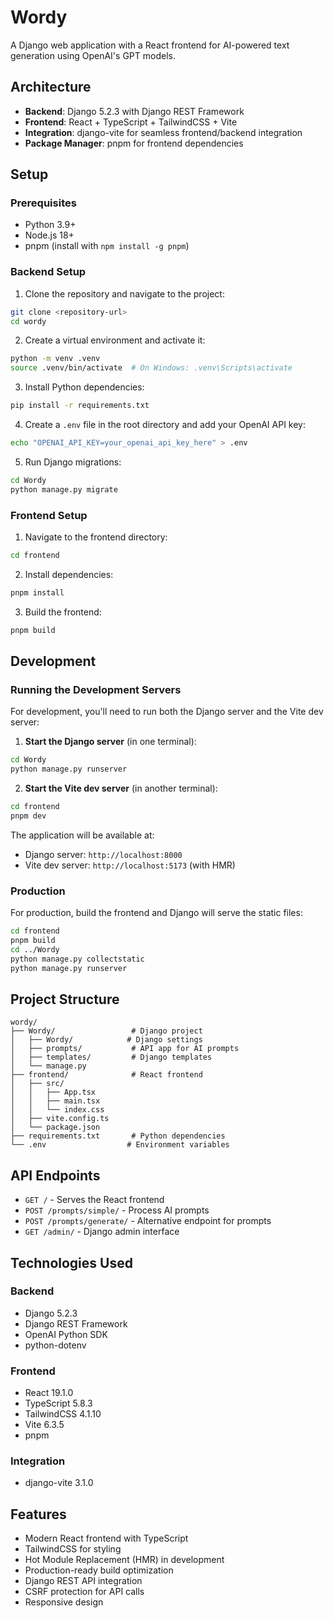 # Wordy

A Django web application with a React frontend for AI-powered text generation
using OpenAI's GPT models.

## Architecture

- **Backend**: Django 5.2.3 with Django REST Framework
- **Frontend**: React + TypeScript + TailwindCSS + Vite
- **Integration**: django-vite for seamless frontend/backend integration
- **Package Manager**: pnpm for frontend dependencies

## Setup

### Prerequisites

- Python 3.9+
- Node.js 18+
- pnpm (install with `npm install -g pnpm`)

### Backend Setup

1. Clone the repository and navigate to the project:

```bash
git clone <repository-url>
cd wordy
```

2. Create a virtual environment and activate it:

```bash
python -m venv .venv
source .venv/bin/activate  # On Windows: .venv\Scripts\activate
```

3. Install Python dependencies:

```bash
pip install -r requirements.txt
```

4. Create a `.env` file in the root directory and add your OpenAI API key:

```bash
echo "OPENAI_API_KEY=your_openai_api_key_here" > .env
```

5. Run Django migrations:

```bash
cd Wordy
python manage.py migrate
```

### Frontend Setup

1. Navigate to the frontend directory:

```bash
cd frontend
```

2. Install dependencies:

```bash
pnpm install
```

3. Build the frontend:

```bash
pnpm build
```

## Development

### Running the Development Servers

For development, you'll need to run both the Django server and the Vite dev
server:

1. **Start the Django server** (in one terminal):

```bash
cd Wordy
python manage.py runserver
```

2. **Start the Vite dev server** (in another terminal):

```bash
cd frontend
pnpm dev
```

The application will be available at:

- Django server: `http://localhost:8000`
- Vite dev server: `http://localhost:5173` (with HMR)

### Production

For production, build the frontend and Django will serve the static files:

```bash
cd frontend
pnpm build
cd ../Wordy
python manage.py collectstatic
python manage.py runserver
```

## Project Structure

```
wordy/
├── Wordy/                 # Django project
│   ├── Wordy/            # Django settings
│   ├── prompts/           # API app for AI prompts
│   ├── templates/         # Django templates
│   └── manage.py
├── frontend/              # React frontend
│   ├── src/
│   │   ├── App.tsx
│   │   ├── main.tsx
│   │   └── index.css
│   ├── vite.config.ts
│   └── package.json
├── requirements.txt       # Python dependencies
└── .env                  # Environment variables
```

## API Endpoints

- `GET /` - Serves the React frontend
- `POST /prompts/simple/` - Process AI prompts
- `POST /prompts/generate/` - Alternative endpoint for prompts
- `GET /admin/` - Django admin interface

## Technologies Used

### Backend

- Django 5.2.3
- Django REST Framework
- OpenAI Python SDK
- python-dotenv

### Frontend

- React 19.1.0
- TypeScript 5.8.3
- TailwindCSS 4.1.10
- Vite 6.3.5
- pnpm

### Integration

- django-vite 3.1.0

## Features

- Modern React frontend with TypeScript
- TailwindCSS for styling
- Hot Module Replacement (HMR) in development
- Production-ready build optimization
- Django REST API integration
- CSRF protection for API calls
- Responsive design
